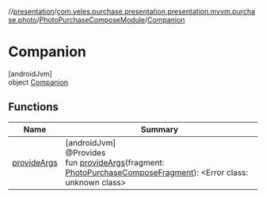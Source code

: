 //[presentation](../../../../index.md)/[com.veles.purchase.presentation.presentation.mvvm.purchase.photo](../../index.md)/[PhotoPurchaseComposeModule](../index.md)/[Companion](index.md)

# Companion

[androidJvm]\
object [Companion](index.md)

## Functions

| Name | Summary |
|---|---|
| [provideArgs](provide-args.md) | [androidJvm]<br>@Provides<br>fun [provideArgs](provide-args.md)(fragment: [PhotoPurchaseComposeFragment](../../-photo-purchase-compose-fragment/index.md)): <!---  GfmCommand {"@class":"org.jetbrains.dokka.gfm.ResolveLinkGfmCommand","dri":{"packageName":"","classNames":"<Error class: unknown class>","callable":null,"target":{"@class":"org.jetbrains.dokka.links.PointingToDeclaration"},"extra":null}} --->&lt;Error class: unknown class&gt;<!--- ---> |
